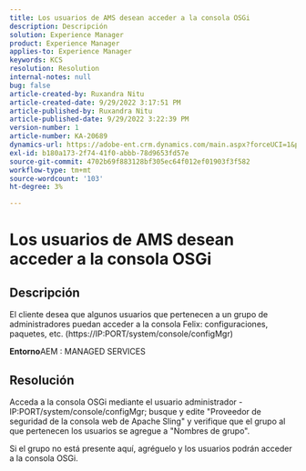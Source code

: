 ```yaml
---
title: Los usuarios de AMS desean acceder a la consola OSGi
description: Descripción
solution: Experience Manager
product: Experience Manager
applies-to: Experience Manager
keywords: KCS
resolution: Resolution
internal-notes: null
bug: false
article-created-by: Ruxandra Nitu
article-created-date: 9/29/2022 3:17:51 PM
article-published-by: Ruxandra Nitu
article-published-date: 9/29/2022 3:22:39 PM
version-number: 1
article-number: KA-20689
dynamics-url: https://adobe-ent.crm.dynamics.com/main.aspx?forceUCI=1&pagetype=entityrecord&etn=knowledgearticle&id=0aa2b2da-0940-ed11-9db1-0022480867fb
exl-id: b180a173-2f74-41f0-abbb-78d9653fd57e
source-git-commit: 4702b69f883128bf305ec64f012ef01903f3f582
workflow-type: tm+mt
source-wordcount: '103'
ht-degree: 3%

---
```


# Los usuarios de AMS desean acceder a la consola OSGi

## Descripción


El cliente desea que algunos usuarios que pertenecen a un grupo de administradores puedan acceder a la consola Felix: configuraciones, paquetes, etc. (https://IP:PORT/system/console/configMgr)



<b>Entorno</b>AEM : MANAGED SERVICES


## Resolución


Acceda a la consola OSGi mediante el usuario administrador - IP:PORT/system/console/configMgr; busque y edite &quot;Proveedor de seguridad de la consola web de Apache Sling&quot; y verifique que el grupo al que pertenecen los usuarios se agregue a &quot;Nombres de grupo&quot;.

Si el grupo no está presente aquí, agréguelo y los usuarios podrán acceder a la consola OSGi.
